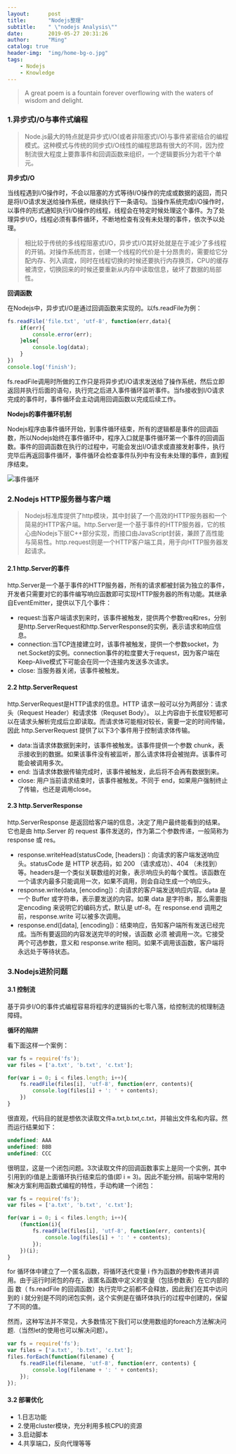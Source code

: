 ```yaml
---
layout:      post
title:       "Nodejs整理"
subtitle:    " \"nodejs Analysis\""
date:        2019-05-27 20:31:26
author:      "Ming"
catalog: true
header-img:  "img/home-bg-o.jpg"
tags:
    - Nodejs
    - Knowledge
---
```


> A great poem is a fountain forever overflowing with the waters of wisdom and delight.

### 1.异步式I/O与事件式编程

> Node.js最大的特点就是异步式I/O(或者非阻塞式I/O)与事件紧密结合的编程模式。这种模式与传统的同步式I/O线性的编程思路有很大的不同，因为控制流很大程度上要靠事件和回调函数来组织，一个逻辑要拆分为若干个单元。

**异步式I/O**

当线程遇到I/O操作时，不会以阻塞的方式等待I/O操作的完成或数据的返回，而只是将I/O请求发送给操作系统，继续执行下一条语句。当操作系统完成I/O操作时，以事件的形式通知执行I/O操作的线程，线程会在特定时候处理这个事件。为了处理异步I/O，线程必须有事件循环，不断地检查有没有未处理的事件，依次予以处理。

> 相比较于传统的多线程阻塞式I/O，异步式I/O其好处就是在于减少了多线程的开销。对操作系统而言，创建一个线程的代价是十分昂贵的，需要给它分配内存、列入调度，同时在线程切换的时候还要执行内存换页，CPU的缓存被清空，切换回来的时候还要重新从内存中读取信息，破坏了数据的局部性。

**回调函数**

在Nodejs中，异步式I/O是通过回调函数来实现的。以fs.readFile为例：

```js
fs.readFile('file.txt', 'utf-8', function(err,data){
    if(err){
        console.error(err);
    }else{
        console.log(data);
    }
})
console.log('finish');
```

fs.readFile调用时所做的工作只是将异步式I/O请求发送给了操作系统，然后立即返回并执行后面的语句，执行完之后进入事件循环监听事件。当fs接收到I/O请求完成的事件时，事件循环会主动调用回调函数以完成后续工作。

**Nodejs的事件循环机制**

Nodejs程序由事件循环开始，到事件循环结束，所有的逻辑都是事件的回调函数，所以Nodejs始终在事件循环中，程序入口就是事件循环第一个事件的回调函数。事件的回调函数在执行的过程中，可能会发出I/O请求或直接发射事件，执行完毕后再返回事件循环，事件循环会检查事件队列中有没有未处理的事件，直到程序结束。

![事件循环](https://tva2.sinaimg.com/large/005CDUpdgy1g3gtodedixj30ec0ckwer.jpg)

### 2.Nodejs HTTP服务器与客户端

> Nodejs标准库提供了http模块，其中封装了一个高效的HTTP服务器和一个简易的HTTP客户端。http.Server是一个基于事件的HTTP服务器，它的核心由Nodejs下层C++部分实现，而接口由JavaScript封装，兼顾了高性能与简易性。http.request则是一个HTTP客户端工具，用于向HTTP服务器发起请求。

#### 2.1 http.Server的事件

http.Server是一个基于事件的HTTP服务器，所有的请求都被封装为独立的事件，开发者只需要对它的事件编写响应函数即可实现HTTP服务器的所有功能。其继承自EventEmitter，提供以下几个事件：

- request:当客户端请求到来时，该事件被触发，提供两个参数req和res，分别是http.ServerRequest和http.ServerResponse的实例，表示请求和响应信息。
- connection:当TCP连接建立时，该事件被触发，提供一个参数socket，为net.Socket的实例。connection事件的粒度要大于request，因为客户端在Keep-Alive模式下可能会在同一个连接内发送多次请求。
- close: 当服务器关闭，该事件被触发。

#### 2.2 http.ServerRequest

http.ServerRequest是HTTP请求的信息。HTTP 请求一般可以分为两部分：请求头（Request Header）和请求体（Requset Body）。
以上内容由于长度较短都可以在请求头解析完成后立即读取。而请求体可能相对较长，需要一定的时间传输，因此 http.ServerRequest 提供了以下3个事件用于控制请求体传输。

- data:当请求体数据到来时，该事件被触发。该事件提供一个参数 chunk，表示接收到的数据。如果该事件没有被监听，那么请求体将会被抛弃。该事件可能会被调用多次。
- end: 当请求体数据传输完成时，该事件被触发，此后将不会再有数据到来。
- close: 用户当前请求结束时，该事件被触发。不同于 end，如果用户强制终止了传输，也还是调用close。

#### 2.3 http.ServerResponse

http.ServerResponse 是返回给客户端的信息，决定了用户最终能看到的结果。它也是由 http.Server 的 request 事件发送的，作为第二个参数传递，一般简称为response 或 res。

- response.writeHead(statusCode, [headers])：向请求的客户端发送响应头。statusCode 是 HTTP 状态码，如 200 （请求成功）、404 （未找到）等。headers是一个类似关联数组的对象，表示响应头的每个属性。该函数在一个请求内最多只能调用一次，如果不调用，则会自动生成一个响应头。
- response.write(data, [encoding])：向请求的客户端发送响应内容。data 是一个 Buffer 或字符串，表示要发送的内容。如果 data 是字符串，那么需要指定encoding 来说明它的编码方式，默认是 utf-8。在 response.end 调用之前，response.write 可以被多次调用。
- response.end([data], [encoding])：结束响应，告知客户端所有发送已经完成。当所有要返回的内容发送完毕的时候，该函数 必须 被调用一次。它接受两个可选参数，意义和 response.write 相同。如果不调用该函数，客户端将永远处于等待状态。

### 3.Nodejs进阶问题

#### 3.1 控制流

基于异步I/O的事件式编程容易将程序的逻辑拆的七零八落，给控制流的梳理制造障碍。

**循环的陷阱**

看下面这样一个案例：

```js
var fs = require('fs');
var files = ['a.txt', 'b.txt', 'c.txt'];

for(var i = 0; i < files.length; i++){
    fs.readFile(files[i], 'utf-8', function(err, contents){
        console.log(files[i] + ': ' + contents);
    })
}
```

很直观，代码目的就是想依次读取文件a.txt,b.txt,c.txt，并输出文件名和内容。然而运行结果如下：

```js
undefined: AAA
undefined: BBB
undefined: CCC
```

很明显，这是一个闭包问题。3次读取文件的回调函数事实上是同一个实例，其中引用到的i值是上面循环执行结束后的值(即 i = 3)。因此不能分辨。前端中常用的解决方案利用函数式编程的特性，手动构建一个闭包：

```js
var fs = require('fs');
var files = ['a.txt', 'b.txt', 'c.txt'];

for(var i = 0; i < files.length; i++){
    (function(i){
        fs.readFile(files[i], 'utf-8', function(err, contents){
            console.log(files[i] + ': ' + contents);
        });
    })(i);  
}
```

for 循环体中建立了一个匿名函数，将循环迭代变量 i 作为函数的参数传递并调用。由于运行时闭包的存在，该匿名函数中定义的变量（包括参数表）在它内部的函
数（ fs.readFile 的回调函数）执行完毕之前都不会释放，因此我们在其中访问到的 i 就分别是不同的闭包实例，这个实例是在循环体执行的过程中创建的，保留了不同的值。

然而，这种写法并不常见，大多数情况下我们可以使用数组的foreach方法解决问题.（当然let的使用也可以解决问题）。

```js
var fs = require('fs');
var files = ['a.txt', 'b.txt', 'c.txt'];
files.forEach(function(filename) {
    fs.readFile(filename, 'utf-8', function(err, contents) {
        console.log(filename + ': ' + contents);
    });
});
```

#### 3.2 部署优化

- 1.日志功能
- 2.使用cluster模块，充分利用多核CPU的资源
- 3.启动脚本
- 4.共享端口，反向代理等等